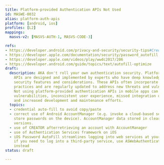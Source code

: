 ```yaml
---
title: Platform-provided Authentication APIs Not Used
id: MASWE-0032
alias: platform-auth-apis
platform: [android, ios]
profiles: [L2]
mappings:
  masvs-v2: [MASVS-AUTH-1, MASVS-CODE-3]

refs:
- https://developer.android.com/privacy-and-security/security-tips#Credentials
- https://developer.apple.com/documentation/security/password_autofill
- https://developer.apple.com/videos/play/wwdc2017/206
- https://developer.android.com/guide/topics/text/autofill-optimize
draft:
  description: AKA don't roll your own authentication security. Platform-provided
    APIs are designed and implemented by experts who have deep knowledge of the platform's
    security features and considerations. These APIs often incorporate security best
    practices and are regularly updated to address new threats and vulnerabilities.
    Not using platform-provided authentication APIs in mobile apps can result in security
    vulnerabilities, inconsistent user experience, missed integration opportunities,
    and increased development and maintenance efforts.
  topics:
  - credential auto-fill to avoid copy/paste
  - correct use of Android AccountManager (e.g. invoke a cloud-based service and don't
    store passwords on the device). AccountManager data stored in clear in some Android
    versions.
  - use of CREATOR afterretrieving an account with AccountManager
  - use of Authentication Services framework on iOS
  - iOS Password AutoFill streamlines logging into web services at your domain. However,
    if you need to log into a third-party service, use ASWebAuthenticationSession
    instead
status: draft

---
```


